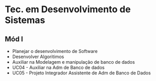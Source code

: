 
# Tec. em Desenvolvimento de Sistemas

## Mód I

- Planejar o desenvolvimento de Software
- Desenvolver Algoritimos 
- Auxiliar na Modelagem e manipulação de banco de dados
- UC04 - Auxiliar na Adm de Banco de dados
- UC05 - Projeto Integrador Assistente de Adm de Banco de Dados
